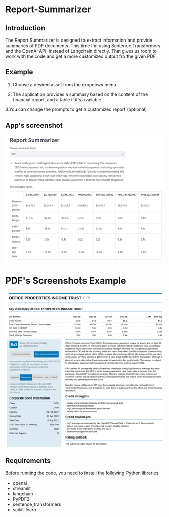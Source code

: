 # Report-Summarizer

## Introduction

The Report Summarizer is designed to extract information and provide summaries of PDF documents. This time I'm using Sentence Transformers and the OpenAI API, instead of Langchain directly. That gives us room to work with the code and get a more customized output fro the given PDF.       

## Example

1. Choose a desired asset from the dropdown menu.

2. The application provides a summary based on the content of the financial report, and a table if it's available.

3.You can change the prompts to get a customized report (optional) 

## App's screenshot
![image](https://github.com/acbouzas/Report-Summarizer/blob/main/images/Screenshot%20from%202023-09-18%2011-12-38.png)

# PDF's Screenshots Example
![image](https://github.com/acbouzas/Report-Summarizer/blob/main/images/Screenshot%20from%202023-09-18%2011-17-43.png)
![image](https://github.com/acbouzas/Report-Summarizer/blob/main/images/Screenshot%20from%202023-09-18%2011-18-35.png)

## Requirements

Before running the code, you need to install the following Python libraries:

- openai
- streamlit
- langchain
- PyPDF2
- sentence_transformers
- scikit-learn



